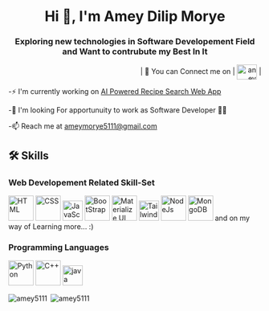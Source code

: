 <h1 align="center"> Hi 👋, I'm Amey Dilip Morye</h1>
<h3 align="center"> Exploring new technologies in Software Developement Field and Want to contrubute my Best In It </h3>
<p align="right">
   | 🔗 You can Connect me on | 
  <a href="https://www.linkedin.com/in/amey-morye-983429217/" target="blank"><img align="center" src="https://raw.githubusercontent.com/rahuldkjain/github-profile-readme-generator/master/src/images/icons/Social/linked-in-alt.svg" alt="aney morye" height="30" width="40" /></a> | 
</p>

-⚡️  I'm currently working on [AI Powered Recipe Search Web App](https://github.com/amey5111/eatsDelicious-A-Recipe-Search-Website-and-more-)

-🤝  I'm looking For apportunuity to work as Software Developer 👨‍💻

-📫 Reach me at <a href="ameymorye5111@gmail.com ">ameymorye5111@gmail.com </a>
<h2> 🛠 Skills </h2>
<h3>Web Developement Related Skill-Set</h3>
<div>
  <img height="50" width="50" src="https://user-images.githubusercontent.com/25181517/192158954-f88b5814-d510-4564-b285-dff7d6400dad.png" alt="HTML"></img> 
  <img height="50" width="50" src = "https://user-images.githubusercontent.com/25181517/183898674-75a4a1b1-f960-4ea9-abcb-637170a00a75.png" alt="CSS"></img> 
  <img height="40" width="40" src = "https://user-images.githubusercontent.com/25181517/117447155-6a868a00-af3d-11eb-9cfe-245df15c9f3f.png" alt="JavaScript"></img>
  <img height="50" width="50" src="https://user-images.githubusercontent.com/25181517/183898054-b3d693d4-dafb-4808-a509-bab54cf5de34.png" alt="BootStrap"></img> 
  <img height="50" width="50" src = "https://user-images.githubusercontent.com/25181517/189716630-fe6c084c-6c66-43af-aa49-64c8aea4a5c2.png" alt="Materialize UI"></img> 
  <img height="40" width="40" src = "https://user-images.githubusercontent.com/25181517/183897015-94a058a6-b86e-4e42-a37f-bf92061753e5.png" alt="TailwindCSS"></img>
  <img height="50" width="50" src="https://user-images.githubusercontent.com/25181517/183568594-85e280a7-0d7e-4d1a-9028-c8c2209e073c.png" alt="NodeJs"></img> 
  <img height="50" width="50" src = "https://user-images.githubusercontent.com/25181517/182884177-d48a8579-2cd0-447a-b9a6-ffc7cb02560e.png" alt="MongoDB"> and on my way of Learning more... :)
  <h3>Programming Languages</h3>
  <img height="50" width="50" src="https://user-images.githubusercontent.com/25181517/183423507-c056a6f9-1ba8-4312-a350-19bcbc5a8697.png"alt="Python"></img> 
  <img height="50" width="50" src = "https://user-images.githubusercontent.com/25181517/192106070-46255bcf-65e6-4c6b-a296-bf8d0d8fb2a7.png" alt="C++"></img> 
  <img height="40" width="40" src = "https://user-images.githubusercontent.com/25181517/117201156-9a724800-adec-11eb-9a9d-3cd0f67da4bc.png" alt="java"></img>
</div>
<p><img align="left" src="https://github-readme-stats.vercel.app/api/top-langs/?username=amey5111&layout=compact&theme=solarized-light&card_width=450" alt="amey5111" /></p>
<p>&nbsp;<img align="centre" src="https://github-readme-stats.vercel.app/api?username=amey5111&show_icons=true&locale=en&layout=compact&hide=issues,contribs,prs&theme=transparent&hide_rank=true" alt="amey5111" /></p>


